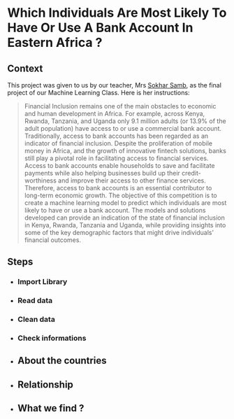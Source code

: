 # **Which Individuals Are Most Likely To Have Or Use A Bank Account In Eastern Africa ?**

## Context
This project was given to us by our teacher, Mrs [Sokhar Samb](https://github.com/sokharsamb), as the final project of our Machine Learning Class.
Here is her instructions:
> Financial Inclusion remains one of the main obstacles to economic and human development in Africa. For example, across Kenya, Rwanda, Tanzania, and Uganda only 9.1 million adults (or 13.9% of the adult population) have access to or use a commercial bank account.        Traditionally, access to bank accounts has been regarded as an indicator of financial inclusion. Despite the proliferation of mobile money in Africa, and the growth of innovative fintech solutions, banks still play a pivotal role in facilitating access to financial services. Access to bank accounts enable households to save and facilitate payments while also helping businesses build up their credit-worthiness and improve their access to other finance services. Therefore, access to bank accounts is an essential contributor to long-term economic growth.
The objective of this competition is to create a machine learning model to predict which individuals are most likely to have or use a bank account. The models and solutions developed can provide an indication of the state of financial inclusion in Kenya, Rwanda, Tanzania and Uganda, while providing insights into some of the key demographic factors that might drive individuals’ financial outcomes.

## Steps

- ### Import Library
- ### Read data
- ### Clean data
- ### Check informations
- ## About the countries
- ## Relationship
- ## What we find ?